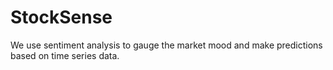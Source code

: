 # StockSense
<p align="center>
<img src="https://github.com/parv-bhargava/StockSense/blob/17e911e390fe63d7a2eb76f9d807aea1faecb934/Logo/StockSense1.png" width="400" height="340" title="RateMe" alt="RateMe Logo">
</p>
We use sentiment analysis to gauge the market mood and make predictions based on time series data.
